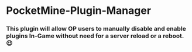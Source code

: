 # PocketMine-Plugin-Manager
### This plugin will allow OP users to manually disable and enable plugins In-Game without need for a server reload or a reboot. :wink:
